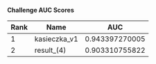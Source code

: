 **Challenge AUC Scores**


|Rank|Name|AUC|
|----|-----|---|
|1|kasieczka_v1|0.943397270005| 
|2|result_(4)|0.903310755822| 
